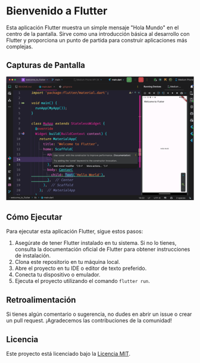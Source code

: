 # Bienvenido a Flutter

Esta aplicación Flutter muestra un simple mensaje "Hola Mundo" en el centro de la pantalla. Sirve como una introducción básica al desarrollo con Flutter y proporciona un punto de partida para construir aplicaciones más complejas.

## Capturas de Pantalla

![Captura de Pantalla](screenshots/hello_world.png)

## Cómo Ejecutar

Para ejecutar esta aplicación Flutter, sigue estos pasos:

1. Asegúrate de tener Flutter instalado en tu sistema. Si no lo tienes, consulta la documentación oficial de Flutter para obtener instrucciones de instalación.
2. Clona este repositorio en tu máquina local.
3. Abre el proyecto en tu IDE o editor de texto preferido.
4. Conecta tu dispositivo o emulador.
5. Ejecuta el proyecto utilizando el comando `flutter run`.

## Retroalimentación

Si tienes algún comentario o sugerencia, no dudes en abrir un issue o crear un pull request. ¡Agradecemos las contribuciones de la comunidad!

## Licencia

Este proyecto está licenciado bajo la [Licencia MIT](LICENSE).

